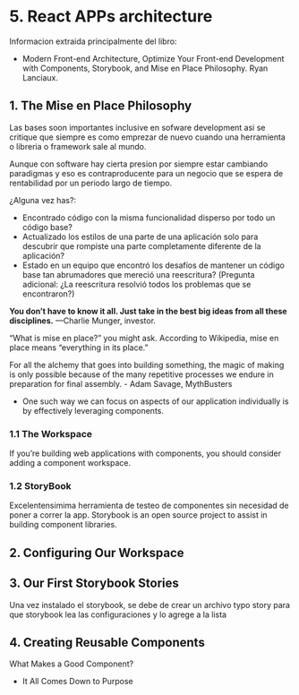 # 5. React APPs architecture

Informacion extraida principalmente del libro:

- Modern Front-end Architecture, Optimize Your Front-end Development with Components, Storybook, and Mise en Place Philosophy. Ryan Lanciaux.

## 1. The Mise en Place Philosophy

Las bases soon importantes inclusive en sofware development asi se critique que siempre es como emprezar de nuevo cuando una herramienta o libreria o framework sale al mundo.

Aunque con software hay cierta presion por siempre estar cambiando paradigmas y eso es contraproducente para un negocio que se espera de rentabilidad por un periodo largo de tiempo.

¿Alguna vez has?:

- Encontrado código con la misma funcionalidad disperso por todo un código base?
- Actualizado los estilos de una parte de una aplicación solo para descubrir que rompiste una parte completamente diferente de la aplicación?
- Estado en un equipo que encontró los desafíos de mantener un código base tan abrumadores que mereció una reescritura? (Pregunta adicional: ¿La reescritura resolvió todos los problemas que se encontraron?)

**You don’t have to know it all. Just take in the best big ideas from all these disciplines.**
—Charlie Munger, investor.

“What is mise en place?” you might ask. According to Wikipedia, mise en place means “everything in its place.”

For all the alchemy that goes into building something, the magic of making is only possible because of the many repetitive processes we endure in preparation for final assembly. - Adam Savage, MythBusters

- One such way we can focus on aspects of our application individually is by effectively leveraging components.

### 1.1 The Workspace

If you’re building web applications with components, you should consider adding a component workspace.

### 1.2 StoryBook

Excelentensimima herramienta de testeo de componentes sin necesidad de poner a correr la app. Storybook is an open source project to assist in building component libraries.

## 2. Configuring Our Workspace

## 3. Our First Storybook Stories

Una vez instalado el storybook, se debe de crear un archivo typo story para que storybook lea las configuraciones y lo agrege a la lista

## 4. Creating Reusable Components

What Makes a Good Component?

- It All Comes Down to Purpose
